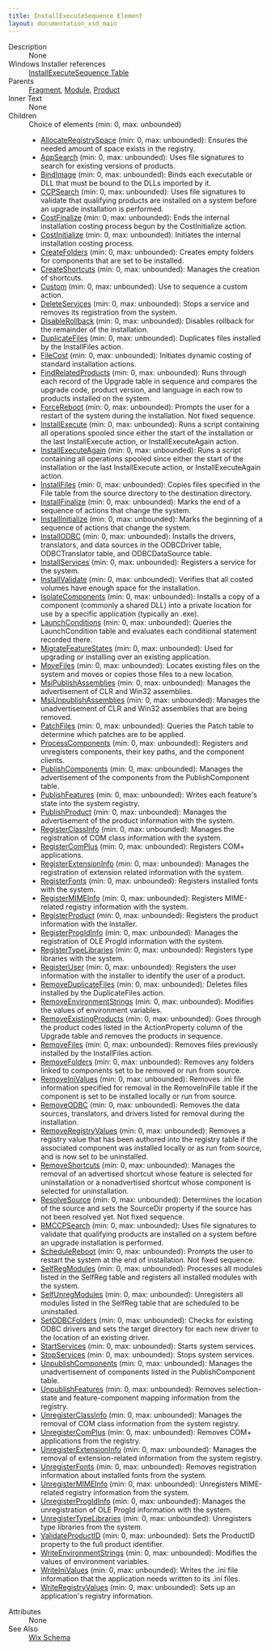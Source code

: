 ```yaml
---
title: InstallExecuteSequence Element
layout: documentation_xsd_main
---
```

<dl>
  <dt>Description</dt>
  <dd>None</dd>
  <dt>Windows Installer references</dt>
  <dd>
    <a href="http://msdn.microsoft.com/library/aa369500.aspx" target="_blank">InstallExecuteSequence Table</a>
  </dd>
  <dt>Parents</dt>
  <dd>
    <a href="../fragment/">Fragment</a>, <a href="../module/">Module</a>, <a href="../product/">Product</a></dd>
  <dt>Inner Text</dt>
  <dd>None</dd>
  <dt>Children</dt>
  <dd>Choice of elements (min: 0, max: unbounded)<ul><li><a href="../allocateregistryspace/">AllocateRegistrySpace</a> (min: 0, max: unbounded): Ensures the needed amount of space exists in the registry.</li><li><a href="../appsearch/">AppSearch</a> (min: 0, max: unbounded): Uses file signatures to search for existing versions of products.</li><li><a href="../bindimage/">BindImage</a> (min: 0, max: unbounded): Binds each executable or DLL that must be bound to the DLLs imported by it.</li><li><a href="../ccpsearch/">CCPSearch</a> (min: 0, max: unbounded): Uses file signatures to validate that qualifying products are installed on a system before an upgrade installation is performed.</li><li><a href="../costfinalize/">CostFinalize</a> (min: 0, max: unbounded): Ends the internal installation costing process begun by the CostInitialize action.</li><li><a href="../costinitialize/">CostInitialize</a> (min: 0, max: unbounded): Initiates the internal installation costing process.</li><li><a href="../createfolders/">CreateFolders</a> (min: 0, max: unbounded): Creates empty folders for components that are set to be installed.</li><li><a href="../createshortcuts/">CreateShortcuts</a> (min: 0, max: unbounded): Manages the creation of shortcuts.</li><li><a href="../custom/">Custom</a> (min: 0, max: unbounded): Use to sequence a custom action.</li><li><a href="../deleteservices/">DeleteServices</a> (min: 0, max: unbounded): Stops a service and removes its registration from the system.</li><li><a href="../disablerollback/">DisableRollback</a> (min: 0, max: unbounded): Disables rollback for the remainder of the installation.</li><li><a href="../duplicatefiles/">DuplicateFiles</a> (min: 0, max: unbounded): Duplicates files installed by the InstallFiles action.</li><li><a href="../filecost/">FileCost</a> (min: 0, max: unbounded): Initiates dynamic costing of standard installation actions.</li><li><a href="../findrelatedproducts/">FindRelatedProducts</a> (min: 0, max: unbounded): Runs through each record of the Upgrade table in sequence and compares the upgrade code, product version, and language in each row to products installed on the system.</li><li><a href="../forcereboot/">ForceReboot</a> (min: 0, max: unbounded): Prompts the user for a restart of the system during the installation. Not fixed sequence.</li><li><a href="../installexecute/">InstallExecute</a> (min: 0, max: unbounded): Runs a script containing all operations spooled since either the start of the installation or the last InstallExecute action, or InstallExecuteAgain action.</li><li><a href="../installexecuteagain/">InstallExecuteAgain</a> (min: 0, max: unbounded): Runs a script containing all operations spooled since either the start of the installation or the last InstallExecute action, or InstallExecuteAgain action.</li><li><a href="../installfiles/">InstallFiles</a> (min: 0, max: unbounded): Copies files specified in the File table from the source directory to the destination directory.</li><li><a href="../installfinalize/">InstallFinalize</a> (min: 0, max: unbounded): Marks the end of a sequence of actions that change the system.</li><li><a href="../installinitialize/">InstallInitialize</a> (min: 0, max: unbounded): Marks the beginning of a sequence of actions that change the system.</li><li><a href="../installodbc/">InstallODBC</a> (min: 0, max: unbounded): Installs the drivers, translators, and data sources in the ODBCDriver table, ODBCTranslator table, and ODBCDataSource table.</li><li><a href="../installservices/">InstallServices</a> (min: 0, max: unbounded): Registers a service for the system.</li><li><a href="../installvalidate/">InstallValidate</a> (min: 0, max: unbounded): Verifies that all costed volumes have enough space for the installation.</li><li><a href="../isolatecomponents/">IsolateComponents</a> (min: 0, max: unbounded): Installs a copy of a component (commonly a shared DLL) into a private location for use by a specific application (typically an .exe).</li><li><a href="../launchconditions/">LaunchConditions</a> (min: 0, max: unbounded): Queries the LaunchCondition table and evaluates each conditional statement recorded there.</li><li><a href="../migratefeaturestates/">MigrateFeatureStates</a> (min: 0, max: unbounded): Used for upgrading or installing over an existing application.</li><li><a href="../movefiles/">MoveFiles</a> (min: 0, max: unbounded): Locates existing files on the system and moves or copies those files to a new location.</li><li><a href="../msipublishassemblies/">MsiPublishAssemblies</a> (min: 0, max: unbounded): Manages the advertisement of CLR and Win32 assemblies.</li><li><a href="../msiunpublishassemblies/">MsiUnpublishAssemblies</a> (min: 0, max: unbounded): Manages the unadvertisement of CLR and Win32 assemblies that are being removed.</li><li><a href="../patchfiles/">PatchFiles</a> (min: 0, max: unbounded): Queries the Patch table to determine which patches are to be applied.</li><li><a href="../processcomponents/">ProcessComponents</a> (min: 0, max: unbounded): Registers and unregisters components, their key paths, and the component clients.</li><li><a href="../publishcomponents/">PublishComponents</a> (min: 0, max: unbounded): Manages the advertisement of the components from the PublishComponent table.</li><li><a href="../publishfeatures/">PublishFeatures</a> (min: 0, max: unbounded): Writes each feature's state into the system registry.</li><li><a href="../publishproduct/">PublishProduct</a> (min: 0, max: unbounded): Manages the advertisement of the product information with the system.</li><li><a href="../registerclassinfo/">RegisterClassInfo</a> (min: 0, max: unbounded): Manages the registration of COM class information with the system.</li><li><a href="../registercomplus/">RegisterComPlus</a> (min: 0, max: unbounded): Registers COM+ applications.</li><li><a href="../registerextensioninfo/">RegisterExtensionInfo</a> (min: 0, max: unbounded): Manages the registration of extension related information with the system.</li><li><a href="../registerfonts/">RegisterFonts</a> (min: 0, max: unbounded): Registers installed fonts with the system.</li><li><a href="../registermimeinfo/">RegisterMIMEInfo</a> (min: 0, max: unbounded): Registers MIME-related registry information with the system.</li><li><a href="../registerproduct/">RegisterProduct</a> (min: 0, max: unbounded): Registers the product information with the installer.</li><li><a href="../registerprogidinfo/">RegisterProgIdInfo</a> (min: 0, max: unbounded): Manages the registration of OLE ProgId information with the system.</li><li><a href="../registertypelibraries/">RegisterTypeLibraries</a> (min: 0, max: unbounded): Registers type libraries with the system.</li><li><a href="../registeruser/">RegisterUser</a> (min: 0, max: unbounded): Registers the user information with the installer to identify the user of a product.</li><li><a href="../removeduplicatefiles/">RemoveDuplicateFiles</a> (min: 0, max: unbounded): Deletes files installed by the DuplicateFiles action.</li><li><a href="../removeenvironmentstrings/">RemoveEnvironmentStrings</a> (min: 0, max: unbounded): Modifies the values of environment variables.</li><li><a href="../removeexistingproducts/">RemoveExistingProducts</a> (min: 0, max: unbounded): Goes through the product codes listed in the ActionProperty column of the Upgrade table and removes the products in sequence.</li><li><a href="../removefiles/">RemoveFiles</a> (min: 0, max: unbounded): Removes files previously installed by the InstallFiles action.</li><li><a href="../removefolders/">RemoveFolders</a> (min: 0, max: unbounded): Removes any folders linked to components set to be removed or run from source.</li><li><a href="../removeinivalues/">RemoveIniValues</a> (min: 0, max: unbounded): Removes .ini file information specified for removal in the RemoveIniFile table if the component is set to be installed locally or run from source.</li><li><a href="../removeodbc/">RemoveODBC</a> (min: 0, max: unbounded): Removes the data sources, translators, and drivers listed for removal during the installation.</li><li><a href="../removeregistryvalues/">RemoveRegistryValues</a> (min: 0, max: unbounded): Removes a registry value that has been authored into the registry table if the associated component was installed locally or as run from source, and is now set to be uninstalled.</li><li><a href="../removeshortcuts/">RemoveShortcuts</a> (min: 0, max: unbounded): Manages the removal of an advertised shortcut whose feature is selected for uninstallation or a nonadvertised shortcut whose component is selected for uninstallation.</li><li><a href="../resolvesource/">ResolveSource</a> (min: 0, max: unbounded): Determines the location of the source and sets the SourceDir property if the source has not been resolved yet. Not fixed sequence.</li><li><a href="../rmccpsearch/">RMCCPSearch</a> (min: 0, max: unbounded): Uses file signatures to validate that qualifying products are installed on a system before an upgrade installation is performed.</li><li><a href="../schedulereboot/">ScheduleReboot</a> (min: 0, max: unbounded): Prompts the user to restart the system at the end of installation. Not fixed sequence.</li><li><a href="../selfregmodules/">SelfRegModules</a> (min: 0, max: unbounded): Processes all modules listed in the SelfReg table and registers all installed modules with the system.</li><li><a href="../selfunregmodules/">SelfUnregModules</a> (min: 0, max: unbounded): Unregisters all modules listed in the SelfReg table that are scheduled to be uninstalled.</li><li><a href="../setodbcfolders/">SetODBCFolders</a> (min: 0, max: unbounded): Checks for existing ODBC drivers and sets the target directory for each new driver to the location of an existing driver.</li><li><a href="../startservices/">StartServices</a> (min: 0, max: unbounded): Starts system services.</li><li><a href="../stopservices/">StopServices</a> (min: 0, max: unbounded): Stops system services.</li><li><a href="../unpublishcomponents/">UnpublishComponents</a> (min: 0, max: unbounded): Manages the unadvertisement of components listed in the PublishComponent table.</li><li><a href="../unpublishfeatures/">UnpublishFeatures</a> (min: 0, max: unbounded): Removes selection-state and feature-component mapping information from the registry.</li><li><a href="../unregisterclassinfo/">UnregisterClassInfo</a> (min: 0, max: unbounded): Manages the removal of COM class information from the system registry.</li><li><a href="../unregistercomplus/">UnregisterComPlus</a> (min: 0, max: unbounded): Removes COM+ applications from the registry.</li><li><a href="../unregisterextensioninfo/">UnregisterExtensionInfo</a> (min: 0, max: unbounded): Manages the removal of extension-related information from the system registry.</li><li><a href="../unregisterfonts/">UnregisterFonts</a> (min: 0, max: unbounded): Removes registration information about installed fonts from the system.</li><li><a href="../unregistermimeinfo/">UnregisterMIMEInfo</a> (min: 0, max: unbounded): Unregisters MIME-related registry information from the system.</li><li><a href="../unregisterprogidinfo/">UnregisterProgIdInfo</a> (min: 0, max: unbounded): Manages the unregistration of OLE ProgId information with the system.</li><li><a href="../unregistertypelibraries/">UnregisterTypeLibraries</a> (min: 0, max: unbounded): Unregisters type libraries from the system.</li><li><a href="../validateproductid/">ValidateProductID</a> (min: 0, max: unbounded): Sets the ProductID property to the full product identifier.</li><li><a href="../writeenvironmentstrings/">WriteEnvironmentStrings</a> (min: 0, max: unbounded): Modifies the values of environment variables.</li><li><a href="../writeinivalues/">WriteIniValues</a> (min: 0, max: unbounded): Writes the .ini file information that the application needs written to its .ini files.</li><li><a href="../writeregistryvalues/">WriteRegistryValues</a> (min: 0, max: unbounded): Sets up an application's registry information.</li></ul></dd>
  <dt>Attributes</dt>
  <dd>None</dd>
  <dt>See Also</dt>
  <dd>
    <a href="../">Wix Schema</a>
  </dd>
</dl>

